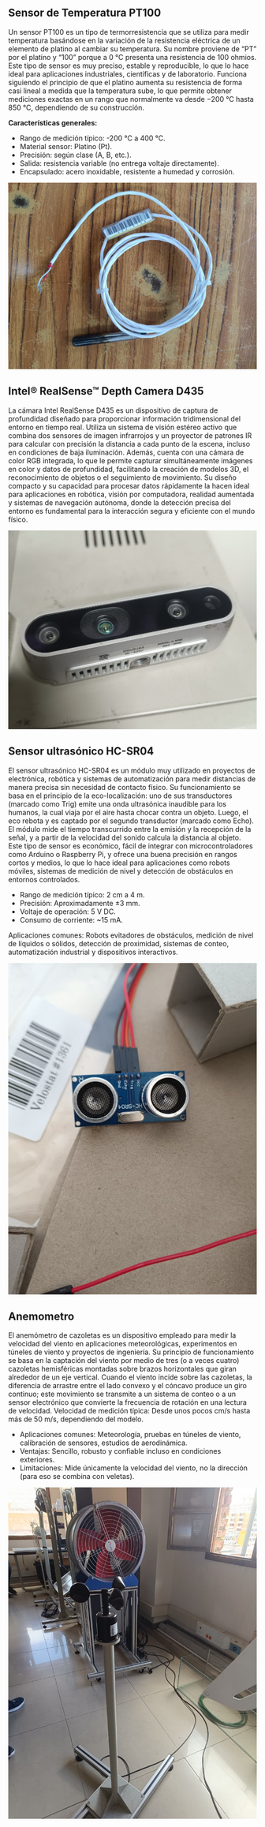 ## Sensor de Temperatura PT100

Un sensor PT100 es un tipo de termorresistencia que se utiliza para medir temperatura basándose en la variación de la resistencia eléctrica de un elemento de platino al cambiar su temperatura. Su nombre proviene de “PT” por el platino y “100” porque a 0 °C presenta una resistencia de 100 ohmios. Este tipo de sensor es muy preciso, estable y reproducible, lo que lo hace ideal para aplicaciones industriales, científicas y de laboratorio. Funciona siguiendo el principio de que el platino aumenta su resistencia de forma casi lineal a medida que la temperatura sube, lo que permite obtener mediciones exactas en un rango que normalmente va desde −200 °C hasta 850 °C, dependiendo de su construcción.

**Características generales:**
- Rango de medición típico: -200 °C a 400 °C.
- Material sensor: Platino (Pt).
- Precisión: según clase (A, B, etc.).
- Salida: resistencia variable (no entrega voltaje directamente).
- Encapsulado: acero inoxidable, resistente a humedad y corrosión.

![PT100 Sensor](./pt100.jpg)

## Intel® RealSense™ Depth Camera D435

La cámara Intel RealSense D435 es un dispositivo de captura de profundidad diseñado para proporcionar información tridimensional del entorno en tiempo real. Utiliza un sistema de visión estéreo activo que combina dos sensores de imagen infrarrojos y un proyector de patrones IR para calcular con precisión la distancia a cada punto de la escena, incluso en condiciones de baja iluminación. Además, cuenta con una cámara de color RGB integrada, lo que le permite capturar simultáneamente imágenes en color y datos de profundidad, facilitando la creación de modelos 3D, el reconocimiento de objetos o el seguimiento de movimiento. Su diseño compacto y su capacidad para procesar datos rápidamente la hacen ideal para aplicaciones en robótica, visión por computadora, realidad aumentada y sistemas de navegación autónoma, donde la detección precisa del entorno es fundamental para la interacción segura y eficiente con el mundo físico.

![Camara intel D435](./D435.jpg)

## Sensor ultrasónico HC-SR04

El sensor ultrasónico HC-SR04 es un módulo muy utilizado en proyectos de electrónica, robótica y sistemas de automatización para medir distancias de manera precisa sin necesidad de contacto físico. Su funcionamiento se basa en el principio de la eco-localización: uno de sus transductores (marcado como Trig) emite una onda ultrasónica inaudible para los humanos, la cual viaja por el aire hasta chocar contra un objeto. Luego, el eco rebota y es captado por el segundo transductor (marcado como Echo). El módulo mide el tiempo transcurrido entre la emisión y la recepción de la señal, y a partir de la velocidad del sonido calcula la distancia al objeto. Este tipo de sensor es económico, fácil de integrar con microcontroladores como Arduino o Raspberry Pi, y ofrece una buena precisión en rangos cortos y medios, lo que lo hace ideal para aplicaciones como robots móviles, sistemas de medición de nivel y detección de obstáculos en entornos controlados.

- Rango de medición típico: 2 cm a 4 m.
- Precisión: Aproximadamente ±3 mm.
- Voltaje de operación: 5 V DC.
- Consumo de corriente: ~15 mA.

Aplicaciones comunes: Robots evitadores de obstáculos, medición de nivel de líquidos o sólidos, detección de proximidad, sistemas de conteo, automatización industrial y dispositivos interactivos.

![Ultrasonido](./Ultrasonido.jpg)

## Anemometro

El anemómetro de cazoletas es un dispositivo empleado para medir la velocidad del viento en aplicaciones meteorológicas, experimentos en túneles de viento y proyectos de ingeniería. Su principio de funcionamiento se basa en la captación del viento por medio de tres (o a veces cuatro) cazoletas hemisféricas montadas sobre brazos horizontales que giran alrededor de un eje vertical. Cuando el viento incide sobre las cazoletas, la diferencia de arrastre entre el lado convexo y el cóncavo produce un giro continuo; este movimiento se transmite a un sistema de conteo o a un sensor electrónico que convierte la frecuencia de rotación en una lectura de velocidad.
Velocidad de medición típica: Desde unos pocos cm/s hasta más de 50 m/s, dependiendo del modelo.

- Aplicaciones comunes: Meteorología, pruebas en túneles de viento, calibración de sensores, estudios de aerodinámica.
- Ventajas: Sencillo, robusto y confiable incluso en condiciones exteriores.
- Limitaciones: Mide únicamente la velocidad del viento, no la dirección (para eso se combina con veletas).

![Anemometro](./Viento.jpg)